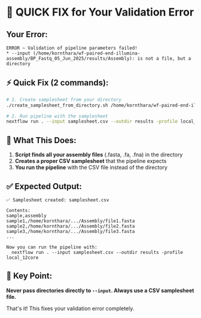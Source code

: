 # 🚨 QUICK FIX for Your Validation Error

## Your Error:
```
ERROR ~ Validation of pipeline parameters failed!
* --input (/home/kornthara/wf-paired-end-illumina-assembly/BP_Fastq_05_Jun_2025/results/Assembly): is not a file, but a directory
```

## ⚡ Quick Fix (2 commands):

```bash
# 1. Create samplesheet from your directory
./create_samplesheet_from_directory.sh /home/kornthara/wf-paired-end-illumina-assembly/BP_Fastq_05_Jun_2025/results/Assembly

# 2. Run pipeline with the samplesheet
nextflow run . --input samplesheet.csv --outdir results -profile local_12core
```

## 📝 What This Does:

1. **Script finds all your assembly files** (.fasta, .fa, .fna) in the directory
2. **Creates a proper CSV samplesheet** that the pipeline expects
3. **You run the pipeline** with the CSV file instead of the directory

## ✅ Expected Output:

```
✅ Samplesheet created: samplesheet.csv

Contents:
sample,assembly
sample1,/home/kornthara/.../Assembly/file1.fasta
sample2,/home/kornthara/.../Assembly/file2.fasta
sample3,/home/kornthara/.../Assembly/file3.fasta
...

Now you can run the pipeline with:
  nextflow run . --input samplesheet.csv --outdir results -profile local_12core
```

## 🎯 Key Point:

**Never pass directories directly to `--input`. Always use a CSV samplesheet file.**

That's it! This fixes your validation error completely.